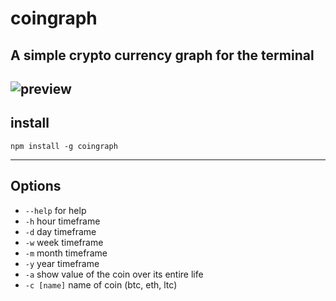 # coingraph
## A simple crypto currency graph for the terminal

![preview](https://i.imgur.com/sxJcYFQ.jpg)
---
## install

`npm install -g coingraph`

---

## Options

- `--help` for help
- `-h` hour timeframe
- `-d` day timeframe
- `-w` week timeframe
- `-m` month timeframe
- `-y` year timeframe
- `-a` show value of the coin over its entire life
- `-c [name]` name of coin (btc, eth, ltc)
